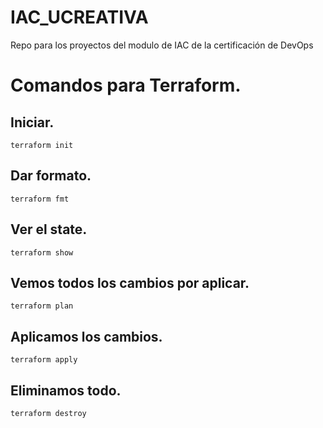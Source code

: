 # IAC_UCREATIVA
Repo para los proyectos del modulo de IAC de la certificación de DevOps


# Comandos para Terraform.

## Iniciar.
    terraform init

## Dar formato.
    terraform fmt

## Ver el state.
    terraform show

## Vemos todos los cambios por aplicar.
    terraform plan

## Aplicamos los cambios.
    terraform apply

## Eliminamos todo.
    terraform destroy